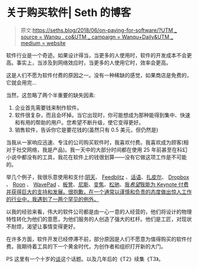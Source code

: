 # 关于购买软件| Seth 的博客

> 原文:[https://seths.blog/2018/06/on-paying-for-software/?UTM _ source = Wanqu . co&UTM _ campaign = Wanqu+Daily&UTM _ medium = website](https://seths.blog/2018/06/on-paying-for-software/?utm_source=wanqu.co&utm_campaign=Wanqu+Daily&utm_medium=website)

软件行业是一个奇迹。如果设计得当，当更多的人使用时，软件的开发成本不会更高。事实上，当涉及到网络效应时，当更多的人使用它时，效率会更高。

这是人们不愿为软件付费的原因之一。没有一种稀缺的感觉，如果商店是免费的，它就会用完…

当然，这忽略了两个半重要的缺失因素:

1.  企业首先需要钱来制作软件。
2.  软件很复杂，而且会坏掉。当它出现时，你可能想成为那种能得到集中、快速和有用的帮助的用户。您希望不断升级，使它变得更好。
3.  销售软件，告诉你它是要花钱的(虽然只有 0.5 美元，但仍然是)

当我从一家响应迅速、专注的公司购买软件时，我喜欢付费。我喜欢成为顾客(相对于社交网络，我是产品)。我一天中的大部分时间都在使用 25 年前甚至在科幻小说中都没有的工具，我花在软件上的钱很划算——没有它做这项工作是不可能的。

举几个例子，我很乐意使用和支付:[阴天](http://overcast.fm)、 [Feedblitz](http://feedblitz.com) 、[话语](http://discourse.org)、[扎皮尔](http://www.zapier.com)、 [Dropbox](http://dropbox.com) 、 [Roon](https://roonlabs.com/) 、 [WavePad](https://www.nch.com.au/wavepad/index.html) 、[板凳](http://www.bench.co)、[尼斯](http://www.nisus.com)、[变焦](http://www.zoom.us)、[松驰](http://www.slack.com)、[我*希望*我能为 Keynote 付费并获得巨大的支持和发展。很抱歉，在一个通常以谨慎和负责的态度做出惊人工作的行业中，我遇到了一两个罕见的例外。](https://www.shirt-pocket.com/)

以我的经验来看，伟大的软件公司都是由一心一意的人经营的，他们将设计的物理特性转化为他们的意愿，为他们服务的人创造了强大的杠杆。他们是工匠，对现状不耐烦，渴望让事情变得更好。

在许多方面，软件开发已经停滞不前，部分原因是人们不愿意为值得购买的软件付费。我期待着工具的下一个黄金时代，为创作者和组织打开新的大门。

PS 这里有一个十岁的[谈](http://businessofsoftware.org/2009/07/seth-godin-at-business-of-software-2008-why-marketing-is-too-important-to-be-left-to-the-marketing-department/)这个话题。以及几年后的《T2》续集《T3》。